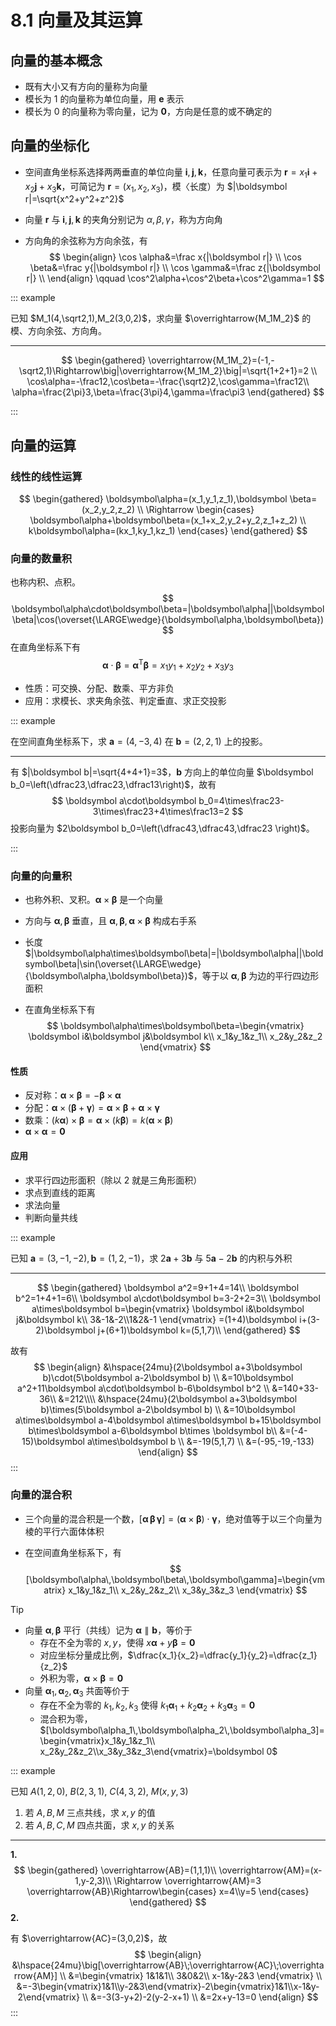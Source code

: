 # 8.1 向量及其运算

## 向量的基本概念

- 既有大小又有方向的量称为向量
- 模长为 $1$ 的向量称为单位向量，用 $\boldsymbol e$ 表示
- 模长为 $0$ 的向量称为零向量，记为 $\boldsymbol 0$，方向是任意的或不确定的

## 向量的坐标化

- 空间直角坐标系选择两两垂直的单位向量 $\boldsymbol i,\boldsymbol j,\boldsymbol k$，任意向量可表示为 $\boldsymbol r=x_1\boldsymbol i+x_2\boldsymbol j+x_3\boldsymbol k$，可简记为 $\boldsymbol r=(x_1,x_2,x_3)$，模〈长度）为 $|\boldsymbol r|=\sqrt{x^2+y^2+z^2}$

- 向量 $\boldsymbol r$ 与 $\boldsymbol i,\boldsymbol j,\boldsymbol k$ 的夹角分别记为 $\alpha,\beta,\gamma$，称为方向角

- 方向角的余弦称为方向余弦，有
  $$
  \begin{align}
  \cos \alpha&=\frac x{|\boldsymbol r|} \\
  \cos \beta&=\frac y{|\boldsymbol r|} \\
  \cos \gamma&=\frac z{|\boldsymbol r|} \\
  \end{align}
  \qquad
  \cos^2\alpha+\cos^2\beta+\cos^2\gamma=1
  $$

::: example

已知 $M_1(4,\sqrt2,1),M_2(3,0,2)$，求向量 $\overrightarrow{M_1M_2}$ 的模、方向余弦、方向角。

---

$$
\begin{gathered}
\overrightarrow{M_1M_2}=(-1,-\sqrt2,1)\Rightarrow\big|\overrightarrow{M_1M_2}\big|=\sqrt{1+2+1}=2 \\
\cos\alpha=-\frac12,\cos\beta=-\frac{\sqrt2}2,\cos\gamma=\frac12\\
\alpha=\frac{2\pi}3,\beta=\frac{3\pi}4,\gamma=\frac\pi3
\end{gathered}
$$

:::

## 向量的运算

### 线性的线性运算

$$
\begin{gathered}
\boldsymbol\alpha=(x_1,y_1,z_1),\boldsymbol \beta=(x_2,y_2,z_2) \\
\Rightarrow \begin{cases}
\boldsymbol\alpha+\boldsymbol\beta=(x_1+x_2,y_2+y_2,z_1+z_2) \\
k\boldsymbol\alpha=(kx_1,ky_1,kz_1)
\end{cases}
\end{gathered}
$$

### 向量的数量积

也称内积、点积。
$$
\boldsymbol\alpha\cdot\boldsymbol\beta=|\boldsymbol\alpha||\boldsymbol\beta|\cos(\overset{\LARGE\wedge}{\boldsymbol\alpha,\boldsymbol\beta})
$$
在直角坐标系下有
$$
\boldsymbol\alpha\cdot\boldsymbol\beta=\boldsymbol\alpha^\mathrm T\boldsymbol \beta=x_1y_1+x_2y_2+x_3y_3
$$

- 性质：可交换、分配、数乘、平方非负
- 应用：求模长、求夹角余弦、判定垂直、求正交投影

::: example

在空间直角坐标系下，求 $\boldsymbol a=(4,-3,4)$ 在 $\boldsymbol b=(2,2,1)$ 上的投影。

---

有 $|\boldsymbol b|=\sqrt{4+4+1}=3$，$\boldsymbol b$ 方向上的单位向量 $\boldsymbol b_0=\left(\dfrac23,\dfrac23,\dfrac13\right)$，故有
$$
\boldsymbol a\cdot\boldsymbol b_0=4\times\frac23-3\times\frac23+4\times\frac13=2
$$
投影向量为 $2\boldsymbol b_0=\left(\dfrac43,\dfrac43,\dfrac23 \right)$。

:::

### 向量的向量积

- 也称外积、叉积。$\boldsymbol \alpha\times\boldsymbol \beta$ 是一个向量

- 方向与 $\boldsymbol \alpha,\boldsymbol \beta$ 垂直，且 $\boldsymbol\alpha,\boldsymbol\beta,\boldsymbol\alpha\times\boldsymbol\beta$ 构成右手系

- 长度 $|\boldsymbol\alpha\times\boldsymbol\beta|=|\boldsymbol\alpha||\boldsymbol\beta|\sin(\overset{\LARGE\wedge}{\boldsymbol\alpha,\boldsymbol\beta})$，等于以 $\boldsymbol\alpha,\boldsymbol\beta$ 为边的平行四边形面积

- 在直角坐标系下有
  $$
  \boldsymbol\alpha\times\boldsymbol\beta=\begin{vmatrix}
  \boldsymbol i&\boldsymbol j&\boldsymbol k\\
  x_1&y_1&z_1\\
  x_2&y_2&z_2
  \end{vmatrix}
  $$

#### 性质

- 反对称：$\boldsymbol\alpha\times\boldsymbol\beta=-\boldsymbol\beta\times\boldsymbol\alpha$
- 分配：$\boldsymbol\alpha\times(\boldsymbol\beta+\boldsymbol\gamma)=\boldsymbol\alpha\times\boldsymbol\beta+\boldsymbol\alpha\times\boldsymbol\gamma$
- 数乘：$(k\boldsymbol\alpha)\times\boldsymbol\beta=\boldsymbol\alpha\times(k\boldsymbol\beta)=k(\boldsymbol\alpha\times\boldsymbol\beta)$
- $\boldsymbol\alpha\times\boldsymbol\alpha=\boldsymbol 0$

#### 应用

- 求平行四边形面积（除以 2 就是三角形面积）
- 求点到直线的距离
- 求法向量
- 判断向量共线

::: example

已知 $\boldsymbol a=(3,-1,-2),\boldsymbol b=(1,2,-1)$，求 $2\boldsymbol a+3\boldsymbol b$ 与 $5\boldsymbol a-2\boldsymbol b$ 的内积与外积

---

$$
\begin{gathered}
\boldsymbol a^2=9+1+4=14\\
\boldsymbol b^2=1+4+1=6\\
\boldsymbol a\cdot\boldsymbol b=3-2+2=3\\
\boldsymbol a\times\boldsymbol b=\begin{vmatrix}
\boldsymbol i&\boldsymbol j&\boldsymbol k\\
3&-1&-2\\1&2&-1
\end{vmatrix}
=(1+4)\boldsymbol i+(3-2)\boldsymbol j+(6+1)\boldsymbol k=(5,1,7)\\
\end{gathered}
$$

故有
$$
\begin{align}
&\hspace{24mu}(2\boldsymbol a+3\boldsymbol b)\cdot(5\boldsymbol a-2\boldsymbol b) \\
&=10\boldsymbol a^2+11\boldsymbol a\cdot\boldsymbol b-6\boldsymbol b^2 \\
&=140+33-36\\
&=212\\\\
&\hspace{24mu}(2\boldsymbol a+3\boldsymbol b)\times(5\boldsymbol a-2\boldsymbol b) \\
&=10\boldsymbol a\times\boldsymbol a-4\boldsymbol a\times\boldsymbol b+15\boldsymbol b\times\boldsymbol a-6\boldsymbol b\times
\boldsymbol b\\
&=(-4-15)\boldsymbol a\times\boldsymbol b \\
&=-19(5,1,7) \\
&=(-95,-19,-133)
\end{align}
$$
:::

### 向量的混合积

- 三个向量的混合积是一个数，$[\boldsymbol\alpha\,\boldsymbol\beta\,\boldsymbol\gamma]=(\boldsymbol\alpha\times\boldsymbol\beta)\cdot\boldsymbol\gamma$，绝对值等于以三个向量为棱的平行六面体体积

- 在空间直角坐标系下，有
  $$
  [\boldsymbol\alpha\,\boldsymbol\beta\,\boldsymbol\gamma]=\begin{vmatrix}
  x_1&y_1&z_1\\
  x_2&y_2&z_2\\
  x_3&y_3&z_3
  \end{vmatrix}
  $$

> [!tip]
>
> - 向量 $\boldsymbol\alpha,\boldsymbol\beta$ 平行（共线）记为 $\boldsymbol\alpha\parallel\boldsymbol b$，等价于
>   - 存在不全为零的 $x,y$，使得 $x\boldsymbol\alpha+y\boldsymbol\beta=\boldsymbol0$
>   - 对应坐标分量成比例，$\dfrac{x_1}{x_2}=\dfrac{y_1}{y_2}=\dfrac{z_1}{z_2}$
>   - 外积为零，$\boldsymbol\alpha\times\boldsymbol\beta=\boldsymbol 0$
> - 向量 $\boldsymbol\alpha_1,\boldsymbol\alpha_2,\boldsymbol\alpha_3$ 共面等价于
>   - 存在不全为零的 $k_1,k_2,k_3$ 使得 $k_1\boldsymbol\alpha_1+k_2\boldsymbol\alpha_2+k_3\boldsymbol\alpha_3=\boldsymbol 0$
>   - 混合积为零，$[\boldsymbol\alpha_1\,\boldsymbol\alpha_2\,\boldsymbol\alpha_3]=\begin{vmatrix}x_1&y_1&z_1\\
>     x_2&y_2&z_2\\x_3&y_3&z_3\end{vmatrix}=\boldsymbol 0$

::: example

已知 $A(1,2,0)$, $B(2,3,1)$, $C(4,3,2)$, $M(x,y,3)$

1. 若 $A,B,M$ 三点共线，求 $x,y$ 的值
2. 若 $A,B,C,M$ 四点共面，求 $x,y$ 的关系

---

**1.**
$$
\begin{gathered}
\overrightarrow{AB}=(1,1,1)\\
\overrightarrow{AM}=(x-1,y-2,3)\\
\Rightarrow \overrightarrow{AM}=3 \overrightarrow{AB}\Rightarrow\begin{cases}
x=4\\y=5
\end{cases}
\end{gathered}
$$
**2.**

有 $\overrightarrow{AC}=(3,0,2)$，故
$$
\begin{align}
&\hspace{24mu}\big[\overrightarrow{AB}\;\overrightarrow{AC}\;\overrightarrow{AM}] \\
&=\begin{vmatrix}
1&1&1\\
3&0&2\\
x-1&y-2&3
\end{vmatrix} \\
&=-3\begin{vmatrix}1&1\\y-2&3\end{vmatrix}-2\begin{vmatrix}1&1\\x-1&y-2\end{vmatrix} \\
&=-3(3-y+2)-2(y-2-x+1) \\
&=2x+y-13=0
\end{align}
$$
:::